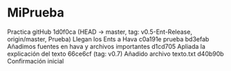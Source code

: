 # MiPrueba
Practica gitHub
1d0f0ca (HEAD -> master, tag: v0.5-Ent-Release, origin/master, Prueba) Llegan los Ents a Hava
c0a191e prueba
bd3efab Añadimos fuentes en hava y archivos importantes
d1cd705 Apliada la explicación del texto
66ce6cf (tag: v0.7) Añadido archivo texto.txt
d40b90b Confirmación inicial
